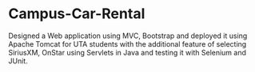 # Campus-Car-Rental
Designed a Web application using MVC, Bootstrap and deployed it using Apache Tomcat  for UTA students with the additional feature of selecting SiriusXM, OnStar using Servlets in Java and testing it with Selenium and JUnit.   

